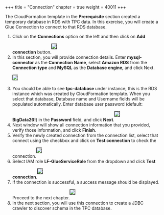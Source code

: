 +++
title = "Connection"
chapter = true
weight = 40011
+++

<div style="text-align: left">
    The CloudFormation template in the <b>Prerequisite</b> section created a temporary database in RDS with TPC data. In this exercise, you will create a Glue Connection to connect to that RDS database.
    <ol>
        <li>Click on the <b>Connections</b> option on the left and then click on <b>Add connection</b> button.<img src="/images/glueconnection1.png" style="margin:15px 0px; border:1px solid black"/></li>
        <li>In this section, you will provide connection details. Enter <b>mysql-connector</b> as the <b>Connection Name</b>, select <b>Amazon RDS</b> from the <b>Connection type</b> and <b>MySQL</b> as the <b>Database engine</b>, and click Next.<img src="/images/glueconnection2.png" style="margin:15px 0px; border:1px solid black"/></li>
        <li>You should be able to see <b>tpc-database</b> under instance, this is the RDS instance which was created by CloudFormation template. When you select that database, Database name and Username fields will be populated automatically. Enter database user password (default: <b>BigData26!</b>) in the <b>Password</b> field, and click <b>Next</b>.<img src="/images/glueconnection3.png" style="margin:15px 0px; border:1px solid black"/></li>
        <li>Next window will show all connection information that you provided, verify those information, and click <b>Finish</b>.</li>
        <li>Verify the newly created connection from the connection list, select that connect using the checkbox and click on <b>Test connection</b> to check the connection.<img src="/images/glueconnection4.png" style="margin:15px 0px; border:1px solid black"/></li>
        <li>Select IAM role <b>LF-GlueServiceRole</b> from the dropdown and click <b>Test connection</b>.<img src="/images/glueconnection5.png" style="margin:15px 0px; border:1px solid black"/></li>
        <li>If the connection is successful, a success message should be displayed. Proceed to the next chapter.<img src="/images/glueconnection6.png" style="margin:15px 0px; border:1px solid black"/></li>
        <li>In the next section, you will use this connection to create a JDBC crawler to discover schema in the TPC database.</li>
    </ol>
</div>

